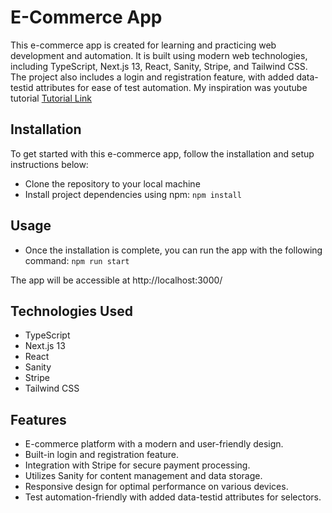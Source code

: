 # E-Commerce App

This e-commerce app is created for learning and practicing web development and automation. It is built using modern web technologies, including TypeScript, Next.js 13, React, Sanity, Stripe, and Tailwind CSS. The project also includes a login and registration feature, with added data-testid attributes for ease of test automation. My inspiration was youtube tutorial [Tutorial Link](https://www.youtube.com/watch?v=g2sE034SGjw&t=4690s)

## Installation

To get started with this e-commerce app, follow the installation and setup instructions below:

- Clone the repository to your local machine
- Install project dependencies using npm: `npm install`

## Usage

- Once the installation is complete, you can run the app with the following command: `npm run start`

The app will be accessible at http://localhost:3000/

## Technologies Used

- TypeScript
- Next.js 13
- React
- Sanity
- Stripe
- Tailwind CSS

## Features

- E-commerce platform with a modern and user-friendly design.
- Built-in login and registration feature.
- Integration with Stripe for secure payment processing.
- Utilizes Sanity for content management and data storage.
- Responsive design for optimal performance on various devices.
- Test automation-friendly with added data-testid attributes for selectors.
